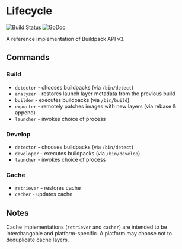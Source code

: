 # Lifecycle

[![Build Status](https://travis-ci.org/buildpack/lifecycle.svg?branch=master)](https://travis-ci.org/buildpack/lifecycle)
[![GoDoc](https://godoc.org/github.com/buildpack/lifecycle?status.svg)](https://godoc.org/github.com/buildpack/lifecycle)

A reference implementation of Buildpack API v3.

## Commands

### Build

* `detector` - chooses buildpacks (via `/bin/detect`)
* `analyzer` - restores launch layer metadata from the previous build
* `builder` -  executes buildpacks (via `/bin/build`)
* `exporter` - remotely patches images with new layers (via rebase & append)
* `launcher` - invokes choice of process

### Develop

* `detector` - chooses buildpacks (via `/bin/detect`)
* `developer` - executes buildpacks (via `/bin/develop`)
* `launcher` - invokes choice of process

### Cache

* `retriever` - restores cache
* `cacher` - updates cache

## Notes

Cache implementations (`retriever` and `cacher`) are intended to be interchangable and platform-specific.
A platform may choose not to deduplicate cache layers.
